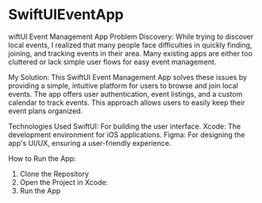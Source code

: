 # SwiftUIEventApp
wiftUI Event Management App
Problem Discovery:
While trying to discover local events, I realized that many people face difficulties in quickly finding, joining, and tracking events in their area. Many existing apps are either too cluttered or lack simple user flows for easy event management.

My Solution:
This SwiftUI Event Management App solves these issues by providing a simple, intuitive platform for users to browse and join local events. The app offers user authentication, event listings, and a custom calendar to track events. This approach allows users to easily keep their event plans organized.

Technologies Used
SwiftUI: For building the user interface.
Xcode: The development environment for iOS applications.
Figma: For designing the app's UI/UX, ensuring a user-friendly experience.

How to Run the App:
1. Clone the Repository
2. Open the Project in Xcode:
3. Run the App
